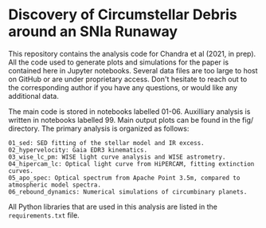 # Discovery of Circumstellar Debris around an SNIa Runaway

This repository contains the analysis code for Chandra et al (2021, in prep). All the code used to generate plots and simulations for the paper is contained here in Jupyter notebooks. Several data files are too large to host on GitHub or are under proprietary access. Don't hesitate to reach out to the corresponding author if you have any questions, or would like any additional data. 

The main code is stored in notebooks labelled 01-06. Auxilliary analysis is written in notebooks labelled 99. Main output plots can be found in the fig/ directory. The primary analysis is organized as follows:
```
01_sed: SED fitting of the stellar model and IR excess. 
02_hypervelocity: Gaia EDR3 kinematics. 
03_wise_lc_pm: WISE light curve analysis and WISE astrometry. 
04_hipercam_lc: Optical light curve from HiPERCAM, fitting extinction curves. 
05_apo_spec: Optical spectrum from Apache Point 3.5m, compared to atmospheric model spectra. 
06_rebound_dynamics: Numerical simulations of circumbinary planets. 
```
All Python libraries that are used in this analysis are listed in the ``requirements.txt`` file. 
